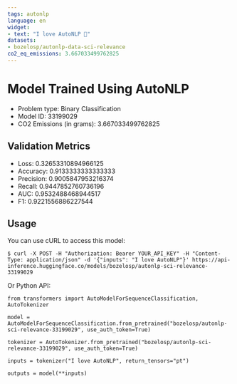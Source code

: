 ```yaml
---
tags: autonlp
language: en
widget:
- text: "I love AutoNLP 🤗"
datasets:
- bozelosp/autonlp-data-sci-relevance
co2_eq_emissions: 3.667033499762825
---
```


# Model Trained Using AutoNLP

- Problem type: Binary Classification
- Model ID: 33199029
- CO2 Emissions (in grams): 3.667033499762825

## Validation Metrics

- Loss: 0.32653310894966125
- Accuracy: 0.9133333333333333
- Precision: 0.9005847953216374
- Recall: 0.9447852760736196
- AUC: 0.9532488468944517
- F1: 0.9221556886227544

## Usage

You can use cURL to access this model:

```
$ curl -X POST -H "Authorization: Bearer YOUR_API_KEY" -H "Content-Type: application/json" -d '{"inputs": "I love AutoNLP"}' https://api-inference.huggingface.co/models/bozelosp/autonlp-sci-relevance-33199029
```

Or Python API:

```
from transformers import AutoModelForSequenceClassification, AutoTokenizer

model = AutoModelForSequenceClassification.from_pretrained("bozelosp/autonlp-sci-relevance-33199029", use_auth_token=True)

tokenizer = AutoTokenizer.from_pretrained("bozelosp/autonlp-sci-relevance-33199029", use_auth_token=True)

inputs = tokenizer("I love AutoNLP", return_tensors="pt")

outputs = model(**inputs)
```